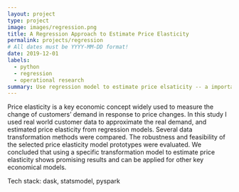 ```yaml
---
layout: project
type: project
image: images/regression.png
title: A Regression Approach to Estimate Price Elasticity
permalink: projects/regression
# All dates must be YYYY-MM-DD format!
date: 2019-12-01
labels:
  - python
  - regression
  - operational research
summary: Use regression model to estimate price elsaticity -- a important indicator for dynamic pricing.
---
```

Price elasticity is a key economic concept widely used to measure the change of customers’ demand in response to price changes. In this study I used real world customer data to approximate the real demand, and estimated price elasticity from regression models. Several data transformation methods were compared. The robustness and feasibility of the selected price elasticity model prototypes were evaluated. We concluded that using a specific transformation model to estimate price elasticity shows promising results and can be applied for other key economical models. 

Tech stack: dask, statsmodel, pyspark